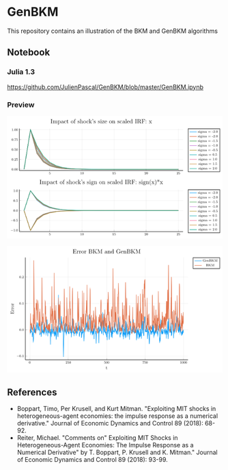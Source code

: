 # GenBKM

This repository contains an illustration of the BKM and GenBKM algorithms

## Notebook

### Julia 1.3

https://github.com/JulienPascal/GenBKM/blob/master/GenBKM.ipynb

### Preview

![alt text](https://github.com/JulienPascal/GenBKM/blob/master/GenBKM_files/GenBKM_11_0.png)


![alt text](https://github.com/JulienPascal/GenBKM/blob/master/GenBKM_files/GenBKM_14_1.png)


## References

* Boppart, Timo, Per Krusell, and Kurt Mitman. "Exploiting MIT shocks in heterogeneous-agent economies: the impulse response as a numerical derivative." Journal of Economic Dynamics and Control 89 (2018): 68-92.
* Reiter, Michael. "Comments on" Exploiting MIT Shocks in Heterogeneous-Agent Economies: The Impulse Response as a Numerical Derivative" by T. Boppart, P. Krusell and K. Mitman." Journal of Economic Dynamics and Control 89 (2018): 93-99.
